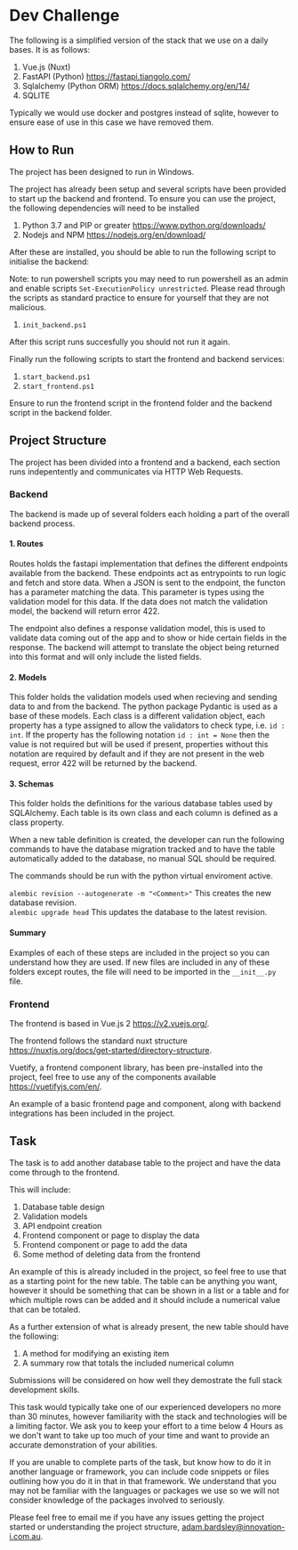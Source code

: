 # Dev Challenge

The following is a simplified version of the stack that we use on a daily bases. It is as follows:

1. Vue.js (Nuxt)
2. FastAPI (Python) https://fastapi.tiangolo.com/
3. Sqlalchemy (Python ORM) https://docs.sqlalchemy.org/en/14/
4. SQLITE

Typically we would use docker and postgres instead of sqlite, however to ensure ease of use in this case we have removed them.

## How to Run

The project has been designed to run in Windows.

The project has already been setup and several scripts have been provided to start up the backend and frontend. To ensure you can use the project, the following dependencies will need to be installed

1. Python 3.7 and PIP or greater https://www.python.org/downloads/
2. Nodejs and NPM https://nodejs.org/en/download/

After these are installed, you should be able to run the following script to initialise the backend:

Note: to run powershell scripts you may need to run powershell as an admin and enable scripts `Set-ExecutionPolicy unrestricted`. Please read through the scripts as standard practice to ensure for yourself that they are not malicious.

1. `init_backend.ps1`

After this script runs succesfully you should not run it again.

Finally run the following scripts to start the frontend and backend services:

1. `start_backend.ps1`
2. `start_frontend.ps1`

Ensure to run the frontend script in the frontend folder and the backend script in the backend folder.

## Project Structure

The project has been divided into a frontend and a backend, each section runs indepentently and communicates via HTTP Web Requests.

### Backend

The backend is made up of several folders each holding a part of the overall backend process.

#### 1. Routes

Routes holds the fastapi implementation that defines the different endpoints available from the backend. These endpoints act as entrypoints to run logic and fetch and store data. When a JSON is sent to the endpoint, the functon has a parameter matching the data. This parameter is types using the validation model for this data. If the data does not match the validation model, the backend will return error 422.

The endpoint also defines a response validation model, this is used to validate data coming out of the app and to show or hide certain fields in the response. The backend will attempt to translate the object being returned into this format and will only include the listed fields.

#### 2. Models

This folder holds the validation models used when recieving and sending data to and from the backend. The python package Pydantic is used as a base of these models. Each class is a different validation object, each property has a type assigned to allow the validators to check type, i.e. `id : int`. If the property has the following notation `id : int = None` then the value is not required but will be used if present, properties without this notation are required by default and if they are not present in the web request, error 422 will be returned by the backend.

#### 3. Schemas

This folder holds the definitions for the various database tables used by SQLAlchemy. Each table is its own class and each column is defined as a class property.

When a new table definition is created, the developer can run the following commands to have the database migration tracked and to have the table automatically added to the database, no manual SQL should be required.

The commands should be run with the python virtual enviroment active.

`alembic revision --autogenerate -m "<Comment>"` This creates the new database revision. <br>
`alembic upgrade head` This updates the database to the latest revision.

#### Summary

Examples of each of these steps are included in the project so you can understand how they are used. If new files are included in any of these folders except routes, the file will need to be imported in the `__init__.py` file.

### Frontend

The frontend is based in Vue.js 2 https://v2.vuejs.org/.

The frontend follows the standard nuxt structure https://nuxtjs.org/docs/get-started/directory-structure.

Vuetify, a frontend component library, has been pre-installed into the project, feel free to use any of the components available https://vuetifyjs.com/en/.

An example of a basic frontend page and component, along with backend integrations has been included in the project.

## Task

The task is to add another database table to the project and have the data come through to the frontend.

This will include:

1. Database table design
2. Validation models
3. API endpoint creation
4. Frontend component or page to display the data
5. Frontend component or page to add the data
6. Some method of deleting data from the frontend

An example of this is already included in the project, so feel free to use that as a starting point for the new table. The table can be anything you want, however it should be something that can be shown in a list or a table and for which multiple rows can be added and it should include a numerical value that can be totaled.

As a further extension of what is already present, the new table should have the following:

1. A method for modifying an existing item
2. A summary row that totals the included numerical column

Submissions will be considered on how well they demostrate the full stack development skills.

This task would typically take one of our experienced developers no more than 30 minutes, however familiarity with the stack and technologies will be a limiting factor. We ask you to keep your effort to a time below 4 Hours as we don't want to take up too much of your time and want to provide an accurate demonstration of your abilities.

If you are unable to complete parts of the task, but know how to do it in another language or framework, you can include code snippets or files outlining how you do it in that in that framework. We understand that you may not be familiar with the languages or packages we use so we will not consider knowledge of the packages involved to seriously.

Please feel free to email me if you have any issues getting the project started or understanding the project structure, adam.bardsley@innovation-i.com.au.
